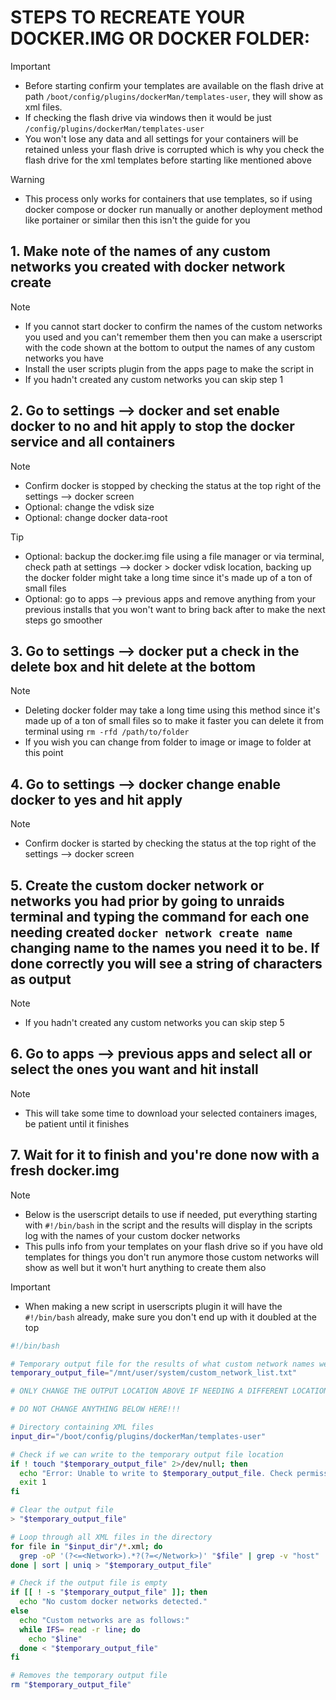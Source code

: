 # STEPS TO RECREATE YOUR DOCKER.IMG OR DOCKER FOLDER:
> [!IMPORTANT] 
> - Before starting confirm your templates are available on the flash drive at path `/boot/config/plugins/dockerMan/templates-user`, they will show as xml files.
> - If checking the flash drive via windows then it would be just `/config/plugins/dockerMan/templates-user`
> - You won't lose any data and all settings for your containers will be retained unless your flash drive is corrupted which is why you check the flash drive for the xml templates before starting like mentioned above

> [!WARNING]
> - This process only works for containers that use templates, so if using docker compose or docker run manually or another deployment method like portainer or similar then this isn't the guide for you
## 1. Make note of the names of any custom networks you created with docker network create
  > [!NOTE]
  > - If you cannot start docker to confirm the names of the custom networks you used and you can't remember them then you can make a userscript with the code shown at the bottom to output the names of any custom networks you have
  > - Install the user scripts plugin from the apps page to make the script in
  > - If you hadn't created any custom networks you can skip step 1
## 2. Go to settings —> docker and set enable docker to no and hit apply to stop the docker service and all containers
  > [!NOTE]
  > - Confirm docker is stopped by checking the status at the top right of the settings —> docker screen
  > - Optional: change the vdisk size
  > - Optional: change docker data-root

  > [!TIP]
  > - Optional: backup the docker.img file using a file manager or via terminal, check path at settings —> docker > docker vdisk location, backing up the docker folder might take a long time since it's made up of a ton of small files
  > - Optional: go to apps —> previous apps and remove anything from your previous installs that you won't want to bring back after to make the next steps go smoother
## 3. Go to settings —> docker put a check in the delete box and hit delete at the bottom
  > [!NOTE]
  > - Deleting docker folder may take a long time using this method since it's made up of a ton of small files so to make it faster you can delete it from terminal using `rm -rfd /path/to/folder`
  > - If you wish you can change from folder to image or image to folder at this point
## 4. Go to settings —> docker change enable docker to yes and hit apply
  > [!NOTE]
  > - Confirm docker is started by checking the status at the top right of the settings —> docker screen
## 5. Create the custom docker network or networks you had prior by going to unraids terminal and typing the command for each one needing created `docker network create name` changing name to the names you need it to be. If done correctly you will see a string of characters as output
  > [!NOTE]
  > - If you hadn't created any custom networks you can skip step 5
## 6. Go to apps —> previous apps and select all or select the ones you want and hit install
  > [!NOTE]
  > - This will take some time to download your selected containers images, be patient until it finishes
## 7. Wait for it to finish and you're done now with a fresh docker.img
  > [!NOTE]
  > - Below is the userscript details to use if needed, put everything starting with `#!/bin/bash` in the script and the results will display in the scripts log with the names of your custom docker networks
  > - This pulls info from your templates on your flash drive so if you have old templates for things you don't run anymore those custom networks will show as well but it won't hurt anything to create them also

> [!IMPORTANT]
> - When making a new script in userscripts plugin it will have the `#!/bin/bash` already, make sure you don't end up with it doubled at the top
 
```bash
#!/bin/bash

# Temporary output file for the results of what custom network names were in use
temporary_output_file="/mnt/user/system/custom_network_list.txt"

# ONLY CHANGE THE OUTPUT LOCATION ABOVE IF NEEDING A DIFFERENT LOCATION. THE FILE IS DELETED AUTOMATICALLY AT THE END OF THE SCRIPT

# DO NOT CHANGE ANYTHING BELOW HERE!!!

# Directory containing XML files
input_dir="/boot/config/plugins/dockerMan/templates-user"

# Check if we can write to the temporary output file location
if ! touch "$temporary_output_file" 2>/dev/null; then
  echo "Error: Unable to write to $temporary_output_file. Check permissions, check if share exists where temporary_output_file is set to"
  exit 1
fi

# Clear the output file
> "$temporary_output_file"

# Loop through all XML files in the directory
for file in "$input_dir"/*.xml; do
  grep -oP '(?<=<Network>).*?(?=</Network>)' "$file" | grep -v "host" | grep -v "none" | grep -v "bridge" | grep -v "^br0" | grep -v "^br1" | grep -v "^br2" | grep -v "^eth" | grep -v "^wg" | grep -v "container:"
done | sort | uniq > "$temporary_output_file"

# Check if the output file is empty
if [[ ! -s "$temporary_output_file" ]]; then
  echo "No custom docker networks detected."
else
  echo "Custom networks are as follows:"
  while IFS= read -r line; do
    echo "$line"
  done < "$temporary_output_file"
fi

# Removes the temporary output file
rm "$temporary_output_file"
```
